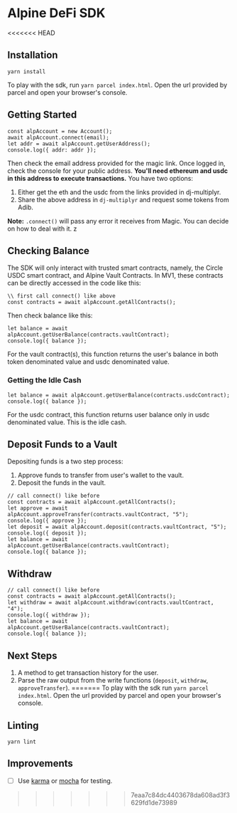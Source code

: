 # Alpine DeFi SDK

<<<<<<< HEAD
## Installation
```
yarn install
```
To play with the sdk, run `yarn parcel index.html`. Open the url provided by parcel and open your browser's console.

## Getting Started
```
const alpAccount = new Account();
await alpAccount.connect(email);
let addr = await alpAccount.getUserAddress();
console.log({ addr: addr });
```
Then check the email address provided for the magic link. Once logged in, check the console for your public address. **You'll need ethereum and usdc in this address to execute transactions.** You have two options:

1. Either get the eth and the usdc from the links provided in dj-multiplyr.
2. Share the above address in `dj-multiplyr` and request some tokens from Adib.

**Note:** `.connect()` will pass any error it receives from Magic. You can decide on how to deal with it. z
## Checking Balance
The SDK will only interact with trusted smart contracts, namely, the 
Circle USDC smart contract, and Alpine Vault Contracts. In MV1, these contracts 
can be directly accessed in the code like this:
```
\\ first call connect() like above
const contracts = await alpAccount.getAllContracts();
```
Then check balance like this:
```
let balance = await alpAccount.getUserBalance(contracts.vaultContract);
console.log({ balance });
```
For the vault contract(s), this function returns the user's balance in both token denominated value and usdc denominated value. 

### Getting the Idle Cash
```
let balance = await alpAccount.getUserBalance(contracts.usdcContract);
console.log({ balance });
```
For the usdc contract, this function returns user balance only in usdc denominated 
value. This is the idle cash.

## Deposit Funds to a Vault
Depositing funds is a two step process:
1. Approve funds to transfer from user's wallet to the vault.
2. Deposit the funds in the vault.
```
// call connect() like before
const contracts = await alpAccount.getAllContracts();
let approve = await alpAccount.approveTransfer(contracts.vaultContract, "5");
console.log({ approve });
let deposit = await alpAccount.deposit(contracts.vaultContract, "5");
console.log({ deposit });
let balance = await alpAccount.getUserBalance(contracts.vaultContract);
console.log({ balance });
```
## Withdraw

```
// call connect() like before
const contracts = await alpAccount.getAllContracts();
let withdraw = await alpAccount.withdraw(contracts.vaultContract, "4");
console.log({ withdraw });
let balance = await alpAccount.getUserBalance(contracts.vaultContract);
console.log({ balance });
```

## Next Steps
1. A method to get transaction history for the user.
2. Parse the raw output from the write functions (`deposit`, `withdraw`, `approveTransfer`). 
=======
To play with the sdk run `yarn parcel index.html`. Open the url provided by parcel and open your browser's console.

## Linting

`yarn lint`

## Improvements

- [ ] Use [karma](https://karma-runner.github.io/latest/intro/configuration.html) or [mocha](https://mochajs.org/#running-mocha-in-the-browser) for testing.
>>>>>>> 7eaa7c84dc4403678da608ad3f3629fd1de73989
